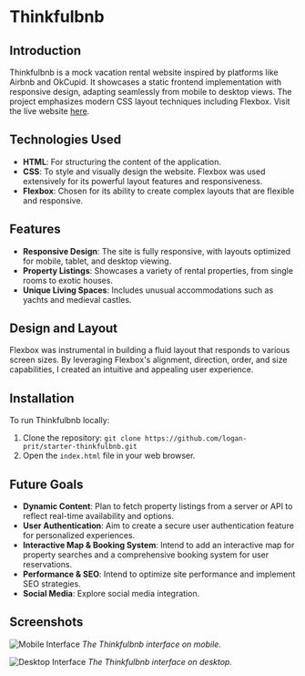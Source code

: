 # Thinkfulbnb

## Introduction
Thinkfulbnb is a mock vacation rental website inspired by platforms like Airbnb and OkCupid. It showcases a static frontend implementation with responsive design, adapting seamlessly from mobile to desktop views. The project emphasizes modern CSS layout techniques including Flexbox. Visit the live website [here](https://loganprit.github.io/starter-thinkfulbnb/).

## Technologies Used
- **HTML**: For structuring the content of the application.
- **CSS**: To style and visually design the website. Flexbox was used extensively for its powerful layout features and responsiveness.
- **Flexbox**: Chosen for its ability to create complex layouts that are flexible and responsive.

## Features
- **Responsive Design**: The site is fully responsive, with layouts optimized for mobile, tablet, and desktop viewing.
- **Property Listings**: Showcases a variety of rental properties, from single rooms to exotic houses.
- **Unique Living Spaces**: Includes unusual accommodations such as yachts and medieval castles.

## Design and Layout
Flexbox was instrumental in building a fluid layout that responds to various screen sizes. By leveraging Flexbox's alignment, direction, order, and size capabilities, I created an intuitive and appealing user experience.

## Installation
To run Thinkfulbnb locally:
1. Clone the repository: `git clone https://github.com/logan-prit/starter-thinkfulbnb.git`
2. Open the `index.html` file in your web browser.

## Future Goals
- **Dynamic Content**: Plan to fetch property listings from a server or API to reflect real-time availability and options.
- **User Authentication**: Aim to create a secure user authentication feature for personalized experiences.
- **Interactive Map & Booking System**: Intend to add an interactive map for property searches and a comprehensive booking system for user reservations.
- **Performance & SEO**: Intend to optimize site performance and implement SEO strategies.
- **Social Media**: Explore social media integration.

## Screenshots
![Mobile Interface](/images/Thinkfulbnb-mobile.png)
*The Thinkfulbnb interface on mobile.*

![Desktop Interface](/images/Thinkfulbnb-desktop.png)
*The Thinkfulbnb interface on desktop.*